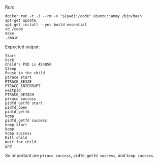 Run:

```
docker run -t -i --rm -v "$(pwd):/code" ubuntu:jammy /bin/bash
apt-get update
apt-get install --yes build-essential
cd /code
make
./main
```

Expected output:

```
Start
Fork
Child's PID is 454850
Sleep
Pause in the child
ptrace start
PTRACE_SEIZE
PTRACE_INTERRUPT
waitpid
PTRACE_DETACH
ptrace success
pidfd_getfd start
pidfd_open
pidfd_getfd
kcmp
pidfd_getfd success
kcmp start
kcmp
kcmp success
Kill child
Wait for child
End
```

So important are `ptrace success`, `pidfd_getfd success`, and `kcmp success`.
